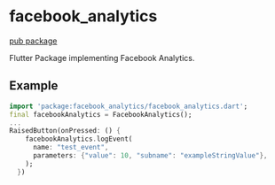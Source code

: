 # facebook_analytics
[pub package](https://pub.dartlang.org/packages/facebook_analytics)

Flutter Package implementing Facebook Analytics.

## Example

```dart
import 'package:facebook_analytics/facebook_analytics.dart';
final facebookAnalytics = FacebookAnalytics();
...
RaisedButton(onPressed: () {
    facebookAnalytics.logEvent(
      name: "test_event",
      parameters: {"value": 10, "subname": "exampleStringValue"},
    );
  })
```